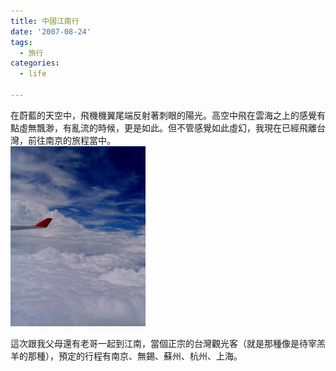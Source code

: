 ```yaml
---
title: 中國江南行
date: '2007-08-24'
tags:
  - 旅行
categories:
  - life

---
```

在蔚藍的天空中，飛機機翼尾端反射著刺眼的陽光。高空中飛在雲海之上的感覺有點虛無飄渺，有亂流的時候，更是如此。但不管感覺如此虛幻，我現在已經飛離台灣，前往南京的旅程當中。  
[![](images/0.JPG)](http://picasaweb.google.com.tw/yurenju/Jiangnan/photo#5102100595425172930)  
  
這次跟我父母還有老哥一起到江南，當個正宗的台灣觀光客（就是那種像是待宰羔羊的那種），預定的行程有南京、無錫、蘇州、杭州、上海。